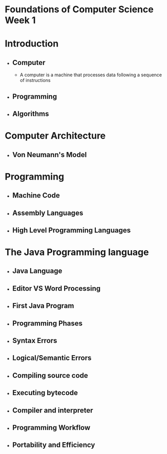 # Foundations of Computer Science Week 1

# Introduction
- ## Computer
  - A computer is a machine that processes data following a sequence of instructions
- ## Programming
- ## Algorithms

# Computer Architecture
- ## Von Neumann's Model

# Programming
- ## Machine Code
- ## Assembly Languages
- ## High Level Programming Languages


# The Java Programming language
- ## Java Language
- ## Editor VS Word Processing
- ## First Java Program
- ## Programming Phases
- ## Syntax Errors
- ## Logical/Semantic Errors
- ## Compiling source code
- ## Executing bytecode
- ## Compiler and interpreter
- ## Programming Workflow
- ## Portability and Efficiency
 
